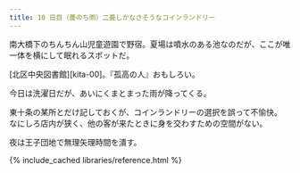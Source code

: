 ```yaml
---
title: 10 日目（曇のち雨）二畳しかなさそうなコインランドリー
---
```


南大橋下のちんちん山児童遊園で野宿。夏場は噴水のある池なのだが、ここが唯一体を横にして眠れるスポットだ。

[北区中央図書館][kita-00]。『孤高の人』おもしろい。

今日は洗濯日だが、あいにくまとまった雨が降ってくる。

東十条の某所とだけ記しておくが、コインランドリーの選択を誤って不愉快。
なにしろ店内が狭く、他の客が来たときに身を交わすための空間がない。

夜は王子団地で無理矢理時間を潰す。

{% include_cached libraries/reference.html %}
